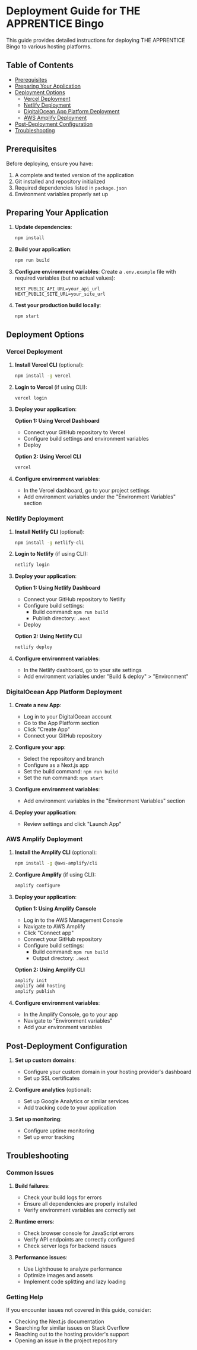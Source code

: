 # Deployment Guide for THE APPRENTICE Bingo

This guide provides detailed instructions for deploying THE APPRENTICE Bingo to various hosting platforms.

## Table of Contents
- [Prerequisites](#prerequisites)
- [Preparing Your Application](#preparing-your-application)
- [Deployment Options](#deployment-options)
  - [Vercel Deployment](#vercel-deployment)
  - [Netlify Deployment](#netlify-deployment)
  - [DigitalOcean App Platform Deployment](#digitalocean-app-platform-deployment)
  - [AWS Amplify Deployment](#aws-amplify-deployment)
- [Post-Deployment Configuration](#post-deployment-configuration)
- [Troubleshooting](#troubleshooting)

## Prerequisites

Before deploying, ensure you have:

1. A complete and tested version of the application
2. Git installed and repository initialized
3. Required dependencies listed in `package.json`
4. Environment variables properly set up

## Preparing Your Application

1. **Update dependencies**:
   ```bash
   npm install
   ```

2. **Build your application**:
   ```bash
   npm run build
   ```

3. **Configure environment variables**:
   Create a `.env.example` file with required variables (but no actual values):
   ```
   NEXT_PUBLIC_API_URL=your_api_url
   NEXT_PUBLIC_SITE_URL=your_site_url
   ```

4. **Test your production build locally**:
   ```bash
   npm start
   ```

## Deployment Options

### Vercel Deployment

1. **Install Vercel CLI** (optional):
   ```bash
   npm install -g vercel
   ```

2. **Login to Vercel** (if using CLI):
   ```bash
   vercel login
   ```

3. **Deploy your application**:
   
   **Option 1: Using Vercel Dashboard**
   - Connect your GitHub repository to Vercel
   - Configure build settings and environment variables
   - Deploy

   **Option 2: Using Vercel CLI**
   ```bash
   vercel
   ```

4. **Configure environment variables**:
   - In the Vercel dashboard, go to your project settings
   - Add environment variables under the "Environment Variables" section

### Netlify Deployment

1. **Install Netlify CLI** (optional):
   ```bash
   npm install -g netlify-cli
   ```

2. **Login to Netlify** (if using CLI):
   ```bash
   netlify login
   ```

3. **Deploy your application**:
   
   **Option 1: Using Netlify Dashboard**
   - Connect your GitHub repository to Netlify
   - Configure build settings:
     - Build command: `npm run build`
     - Publish directory: `.next`
   - Deploy

   **Option 2: Using Netlify CLI**
   ```bash
   netlify deploy
   ```

4. **Configure environment variables**:
   - In the Netlify dashboard, go to your site settings
   - Add environment variables under "Build & deploy" > "Environment"

### DigitalOcean App Platform Deployment

1. **Create a new App**:
   - Log in to your DigitalOcean account
   - Go to the App Platform section
   - Click "Create App"
   - Connect your GitHub repository

2. **Configure your app**:
   - Select the repository and branch
   - Configure as a Next.js app
   - Set the build command: `npm run build`
   - Set the run command: `npm start`

3. **Configure environment variables**:
   - Add environment variables in the "Environment Variables" section

4. **Deploy your application**:
   - Review settings and click "Launch App"

### AWS Amplify Deployment

1. **Install the Amplify CLI** (optional):
   ```bash
   npm install -g @aws-amplify/cli
   ```

2. **Configure Amplify** (if using CLI):
   ```bash
   amplify configure
   ```

3. **Deploy your application**:
   
   **Option 1: Using Amplify Console**
   - Log in to the AWS Management Console
   - Navigate to AWS Amplify
   - Click "Connect app"
   - Connect your GitHub repository
   - Configure build settings:
     - Build command: `npm run build`
     - Output directory: `.next`

   **Option 2: Using Amplify CLI**
   ```bash
   amplify init
   amplify add hosting
   amplify publish
   ```

4. **Configure environment variables**:
   - In the Amplify Console, go to your app
   - Navigate to "Environment variables"
   - Add your environment variables

## Post-Deployment Configuration

1. **Set up custom domains**:
   - Configure your custom domain in your hosting provider's dashboard
   - Set up SSL certificates

2. **Configure analytics** (optional):
   - Set up Google Analytics or similar services
   - Add tracking code to your application

3. **Set up monitoring**:
   - Configure uptime monitoring
   - Set up error tracking

## Troubleshooting

### Common Issues

1. **Build failures**:
   - Check your build logs for errors
   - Ensure all dependencies are properly installed
   - Verify environment variables are correctly set

2. **Runtime errors**:
   - Check browser console for JavaScript errors
   - Verify API endpoints are correctly configured
   - Check server logs for backend issues

3. **Performance issues**:
   - Use Lighthouse to analyze performance
   - Optimize images and assets
   - Implement code splitting and lazy loading

### Getting Help

If you encounter issues not covered in this guide, consider:

- Checking the Next.js documentation
- Searching for similar issues on Stack Overflow
- Reaching out to the hosting provider's support
- Opening an issue in the project repository 